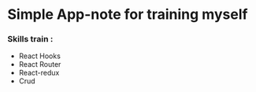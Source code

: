 # Simple App-note for training myself

### Skills train :

- React Hooks
- React Router
- React-redux
- Crud 
